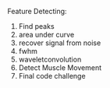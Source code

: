 Feature Detecting:
1. Find peaks
2. area under curve
3. recover signal from noise
4. fwhm
5. waveletconvolution
6. Detect Muscle Movement
7. Final code challenge
